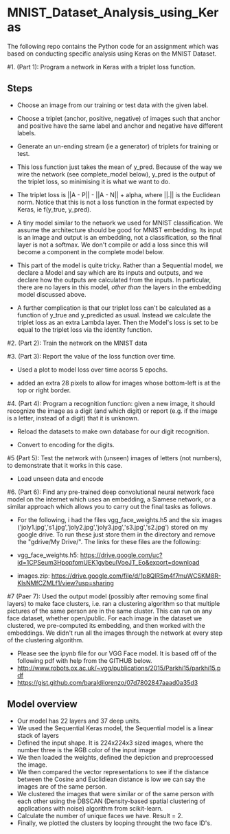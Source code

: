 # MNIST_Dataset_Analysis_using_Keras
The following repo contains the Python code for an assignment which was based on conducting specific analysis using Keras on the MNIST Dataset.

#1. (Part 1): Program a network in Keras with a triplet loss function.

## Steps

- Choose an image from our training or test data with the given label.

- Choose a triplet (anchor, positive, negative) of images such that anchor and positive have the same label and anchor and negative have different labels.

- Generate an un-ending stream (ie a generator) of triplets for training or test.

- This loss function just takes the mean of y_pred. Because of the way we wire the network (see complete_model below), y_pred is the output of the triplet loss, so minimising it is what we want to do.

- The triplet loss is ||A - P|| - ||A - N|| + alpha, where ||.|| is the Euclidean norm. Notice that this is not a loss function in the format expected by Keras, ie f(y_true, y_pred).

- A tiny model similar to the network we used for MNIST classification. We assume the architecture should be good for MNIST embedding. Its input is an image and output is an embedding, not a classification, so the final layer is not a softmax. We don't compile or add a loss since this will become a component in the complete model below.

- This part of the model is quite tricky. Rather than a Sequential model, we declare a Model and say which are its inputs and outputs, and we declare how the outputs are calculated from the inputs. In particular, there are no layers in this model, *other than* the layers in the embedding model discussed above.

- A further complication is that our triplet loss can't be calculated as a function of y_true and y_predicted as usual. Instead we calculate the triplet loss as an extra Lambda layer. Then the Model's loss is set to be equal to the triplet loss via the identity function.

#2. (Part 2): Train the network on the MNIST data

#3. (Part 3): Report the value of the loss function over time.

- Used a plot to model loss over time acorss 5 epochs.

-  added an extra 28 pixels to allow for images whose bottom-left is at the top or right border.

#4. (Part 4): Program a recognition function: given a new image, it should recognize the image as a digit (and which digit) or report (e.g. if the image is a letter, instead of a digit) that it is unknown.

- Reload the datasets to make own database for our digit recognition. 

- Convert to encoding for the digits.

#5 (Part 5): Test the network with (unseen) images of letters (not numbers), to demonstrate that it works in this case.

- Load unseen data and encode

#6. (Part 6): Find any pre-trained deep convolutional neural network face model on the internet which uses an embedding, a Siamese network, or a similar approach which allows you to carry out the final tasks as follows.

- For the following, i had the files vgg_face_weights.h5 and the six images ('joly1.jpg','s1.jpg','joly2.jpg','joly3.jpg','s3.jpg','s2.jpg') stored on my google drive. To run these just store them in the directory and remove the "gdrive/My Drive/". The links for these files are the following:

- vgg_face_weights.h5: https://drive.google.com/uc?id=1CPSeum3HpopfomUEK1gybeuIVoeJT_Eo&export=download
- images.zip: https://drive.google.com/file/d/1p8QlRSm4f7muWCSKM8R-KlsNMfCZMLf1/view?usp=sharing

#7 (Paer 7): Used the output model (possibly after removing some final layers) to make face clusters, i.e. ran a clustering algorithm so that multiple pictures of the same person are in the same cluster. This can run on any face dataset, whether open/public. For each image in the dataset we clustered, we pre-computed its embedding, and then worked with the embeddings. We didn't run all the images through the network at every step of the clustering algorithm.

 - Please see the ipynb file for our VGG Face model. It is based off of the following pdf with help from the GITHUB below.
- http://www.robots.ox.ac.uk/~vgg/publications/2015/Parkhi15/parkhi15.pdf
- https://gist.github.com/baraldilorenzo/07d7802847aaad0a35d3

## Model overview
- Our model has 22 layers and 37 deep units.
- We used the Sequential Keras model, the Sequential model is a linear stack of layers
- Defined the input shape. It is 224x224x3 sized images, where the number three is the RGB color of the input image
- We then loaded the weights, defined the depiction and preprocessed the image.
- We then compared the vector representations to see if the distance between the Cosine and Euclidiean distance is low we can say the images are of the same person.
- We clustered the images that were similar or of the same person with each other using the DBSCAN (Density-based spatial clustering of applications with noise) algorithm from scikit-learn.
- Calculate the number of unique faces we have. Result = 2.
- Finally, we plotted the clusters by looping throught the two face ID's.
